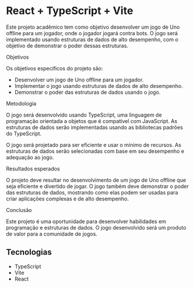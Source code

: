# React + TypeScript + Vite

Este projeto acadêmico tem como objetivo desenvolver um jogo de Uno offline para um jogador, onde o jogador jogará contra bots. O jogo será implementado usando estruturas de dados de alto desempenho, com o objetivo de demonstrar o poder dessas estruturas.

Objetivos

Os objetivos específicos do projeto são:

- Desenvolver um jogo de Uno offline para um jogador.
- Implementar o jogo usando estruturas de dados de alto desempenho.
- Demonstrar o poder das estruturas de dados usando o jogo.

Metodologia

O jogo será desenvolvido usando TypeScript, uma linguagem de programação orientada a objetos que é compatível com JavaScript. As estruturas de dados serão implementadas usando as bibliotecas padrões do TypeScript.

O jogo será projetado para ser eficiente e usar o mínimo de recursos. As estruturas de dados serão selecionadas com base em seu desempenho e adequação ao jogo.

Resultados esperados

O projeto deve resultar no desenvolvimento de um jogo de Uno offline que seja eficiente e divertido de jogar. O jogo também deve demonstrar o poder das estruturas de dados, mostrando como elas podem ser usadas para criar aplicações complexas e de alto desempenho.

Conclusão

Este projeto é uma oportunidade para desenvolver habilidades em programação e estruturas de dados. O jogo desenvolvido será um produto de valor para a comunidade de jogos.

## Tecnologias

- TypeScript
- Vite
- React

